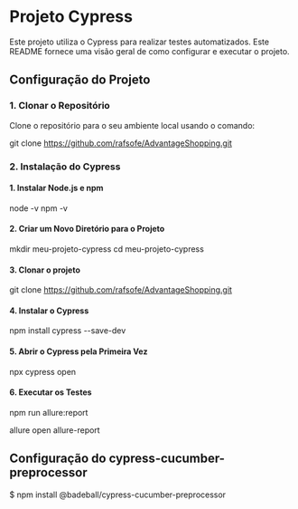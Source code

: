 # Projeto Cypress

Este projeto utiliza o Cypress para realizar testes automatizados. Este README fornece uma visão geral de como configurar e executar o projeto.

## Configuração do Projeto

### 1. Clonar o Repositório

Clone o repositório para o seu ambiente local usando o comando:

git clone https://github.com/rafsofe/AdvantageShopping.git

### 2. Instalação do Cypress

#### 1. Instalar Node.js e npm

node -v
npm -v

#### 2. Criar um Novo Diretório para o Projeto

mkdir meu-projeto-cypress
cd meu-projeto-cypress

#### 3. Clonar o projeto

git clone https://github.com/rafsofe/AdvantageShopping.git

#### 4. Instalar o Cypress

npm install cypress --save-dev

#### 5. Abrir o Cypress pela Primeira Vez

npx cypress open

#### 6. Executar os Testes

npm run allure:report

allure open allure-report


## Configuração do cypress-cucumber-preprocessor

$ npm install @badeball/cypress-cucumber-preprocessor



